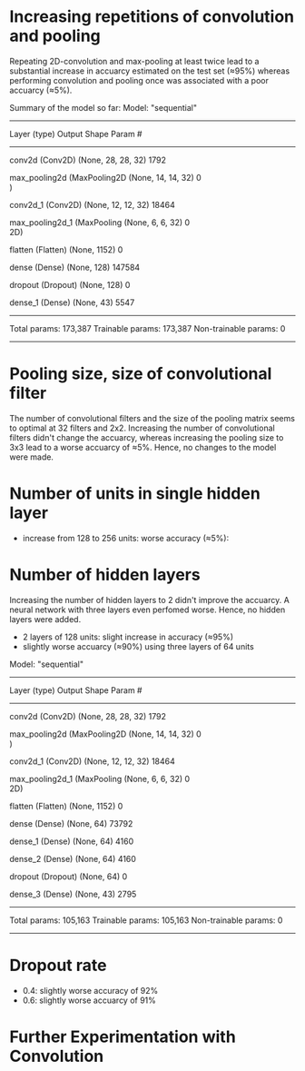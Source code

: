 # Increasing repetitions of convolution and pooling
Repeating 2D-convolution and max-pooling at least twice lead to a substantial increase in accuarcy estimated on the test set (≈95%) whereas performing convolution and pooling once was associated with a poor accuarcy (≈5%).

Summary of the model so far:
Model: "sequential"
_________________________________________________________________
 Layer (type)                Output Shape              Param #   
_________________________________________________________________
 conv2d (Conv2D)             (None, 28, 28, 32)        1792      
                                                                 
 max_pooling2d (MaxPooling2D  (None, 14, 14, 32)       0         
 )                                                               
                                                                 
 conv2d_1 (Conv2D)           (None, 12, 12, 32)        18464     
                                                                 
 max_pooling2d_1 (MaxPooling  (None, 6, 6, 32)         0         
 2D)                                                             
                                                                 
 flatten (Flatten)           (None, 1152)              0         
                                                                 
 dense (Dense)               (None, 128)               147584    
                                                                 
 dropout (Dropout)           (None, 128)               0         
                                                                 
 dense_1 (Dense)             (None, 43)                5547      
                                                                 
_________________________________________________________________
Total params: 173,387
Trainable params: 173,387
Non-trainable params: 0
_________________________________________________________________

# Pooling size, size of convolutional filter
The number of convolutional filters and the size of the pooling matrix seems to optimal at 32 filters and 2x2. Increasing the number of convolutional filters didn't change the accuarcy, whereas increasing the pooling size to 3x3 lead to a worse accuarcy of ≈5%. Hence, no changes to the model were made.


# Number of units in single hidden layer
- increase from 128 to 256 units: worse accuracy (≈5%): 

# Number of hidden layers
Increasing the number of hidden layers to 2 didn't improve the accuarcy. A neural network with three layers even perfomed worse. Hence, no hidden layers were added.
- 2 layers of 128 units: slight increase in accuracy (≈95%)
- slightly worse accuarcy (≈90%) using three layers of 64 units

Model: "sequential"
_________________________________________________________________
 Layer (type)                Output Shape              Param #   
_________________________________________________________________
 conv2d (Conv2D)             (None, 28, 28, 32)        1792      
                                                                 
 max_pooling2d (MaxPooling2D  (None, 14, 14, 32)       0         
 )                                                               
                                                                 
 conv2d_1 (Conv2D)           (None, 12, 12, 32)        18464     
                                                                 
 max_pooling2d_1 (MaxPooling  (None, 6, 6, 32)         0         
 2D)                                                             
                                                                 
 flatten (Flatten)           (None, 1152)              0         
                                                                 
 dense (Dense)               (None, 64)                73792     
                                                                 
 dense_1 (Dense)             (None, 64)                4160      
                                                                 
 dense_2 (Dense)             (None, 64)                4160      
                                                                 
 dropout (Dropout)           (None, 64)                0         
                                                                 
 dense_3 (Dense)             (None, 43)                2795      
                                                                 
_________________________________________________________________
Total params: 105,163
Trainable params: 105,163
Non-trainable params: 0
_________________________________________________________________

# Dropout rate
- 0.4: slightly worse accuracy of 92%
- 0.6: slightly worse accuarcy of 91%

# Further Experimentation with Convolution